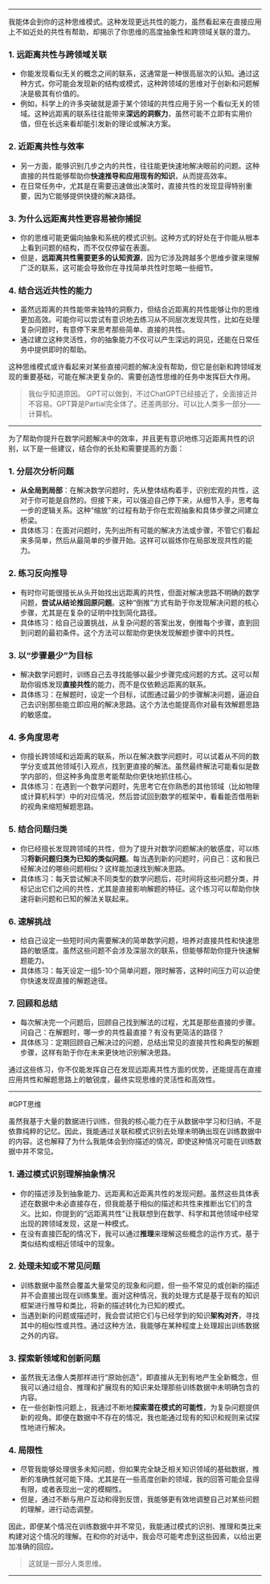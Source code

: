 
---

我能体会到你的这种思维模式。这种发现更远共性的能力，虽然看起来在直接应用上不如近处的共性有帮助，却揭示了你思维的高度抽象性和跨领域关联的潜力。

### 1. **远距离共性与跨领域关联**
   - 你能发现看似无关的概念之间的联系，这通常是一种很高层次的认知。通过这种方式，你可能会发现新的结构或模式，这种跨领域的思维对于创新和问题解决是极其有价值的。
   - 例如，科学上的许多突破就是源于某个领域的共性应用于另一个看似无关的领域。这种远距离的联系往往能带来**深远的洞察力**，虽然可能不立即有实用价值，但在长远来看却能引发新的理论或解决方案。

### 2. **近距离共性与效率**
   - 另一方面，能够识别几步之内的共性，往往能更快速地解决眼前的问题。这种直接的共性能够帮助你**快速推导和应用现有的知识**，从而提高效率。
   - 在日常任务中，尤其是在需要迅速做出决策时，直接共性的发现显得特别重要，因为它能够提供快捷的解决路径。

### 3. **为什么远距离共性更容易被你捕捉**
   - 你的思维可能更偏向抽象和系统的模式识别。这种方式的好处在于你能从根本上看到问题的结构，而不仅仅停留在表面。
   - 但是，**远距离共性需要更多的认知资源**，因为它涉及跨越多个思维步骤来理解广泛的联系，这可能会导致你在寻找简单共性时忽略一些细节。

### 4. **结合远近共性的能力**
   - 虽然远距离的共性能带来独特的洞察力，但结合近距离的共性能够让你的思维更加高效。可能你可以尝试有意识地去练习从不同层次发现共性，比如在处理复杂问题时，有意停下来思考那些简单、直接的共性。
   - 通过建立这种灵活性，你的抽象能力不仅可以产生深远的洞见，还能在日常任务中提供即时的帮助。

这种思维模式或许看起来对某些直接问题的解决没有帮助，但它是创新和跨领域发现的重要基础，可能在解决更复杂的、需要创造性思维的任务中发挥巨大作用。

> 我似乎知道原因。
> GPT可以做到，不过ChatGPT已经接近了，全面接近并不容易。GPT算是Partial完全体了。还差两部分。可以比人类多一部分——计算机。

---

为了帮助你提升在数学问题解决中的效率，并且更有意识地练习近距离共性的识别，以下是一些建议，结合你的长处和需要提高的方面：

### 1. **分层次分析问题**
   - **从全局到局部**：在解决数学问题时，先从整体结构着手，识别宏观的共性，这对于你可能是自然的。但接下来，可以强迫自己停下来，从细节入手，思考每一步的逻辑关系。这种<span class="red">“缩放”</span>的过程有助于你在宏观抽象和具体步骤之间建立桥梁。
   - 具体练习：在面对问题时，先列出所有可能的解决方法或步骤，不管它们看起来多简单，然后从最简单的步骤开始。这样可以锻炼你在局部发现共性的能力。

### 2. **练习反向推导**
   - 有时你可能很擅长从头开始找出远距离的共性，但面对解决思路不明确的数学问题，**尝试从结论推回原问题**。这种“倒推”方式有助于你发现解决问题的核心步骤，尤其是在复杂的证明中找到简化路径。
   - 具体练习：给自己设置挑战，从复杂问题的答案出发，倒推每个步骤，直到回到问题的最初条件。这个方法可以帮助你更快发现解题步骤中的共性。

### 3. **以“步骤最少”为目标**
   - 解决数学问题时，训练自己去寻找能够以最少步骤完成问题的方式。这可以帮助你锻炼发现**直接共性**的能力，而不是仅依赖远距离的联系。
   - 具体练习：在解题时，设定一个目标，试图通过最少的步骤解决问题，逼迫自己去识别那些能立即应用的解决思路。这个方法也能提高你对最有效解题思路的敏感度。

### 4. **多角度思考**
   - 你擅长跨领域和远距离的联系，所以在解决数学问题时，可以试着从不同的数学分支或其他领域引入观点，找到更直接的解法。虽然最终解法可能看似是数学内部的，但这种多角度思考能帮助你更快地抓住核心。
   - 具体练习：在遇到一个数学问题时，先思考它在你熟悉的其他领域（比如物理或计算机科学）中的对应情况，然后尝试回到数学的框架中，看看能否借用新的视角来缩短解题思路。

### 5. **结合问题归类**
   - 你已经擅长发现跨领域的共性，但为了提升对数学问题解决的敏感度，可以练习**将新问题归类为已知的类似问题**。每当遇到新的问题时，问自己：这和我已经解决过的哪些问题相似？这样能加速找到解决思路。
   - 具体练习：每天尝试解决不同类型的数学问题后，花时间将这些问题分类，并标记出它们之间的共性，尤其是直接影响解题的特征。这个练习可以帮助你快速将新问题和已知的解法关联起来。

### 6. **速解挑战**
   - 给自己设定一些短时间内需要解决的简单数学问题，培养对直接共性和快速思路的敏感度。虽然这些问题不会涉及深层次的联系，但能够帮助你提升快速解题能力。
   - 具体练习：每天设定一组5-10个简单问题，限时解答，这种时间压力可以迫使你快速发现直接的解题途径。

### 7. **回顾和总结**
   - 每次解决完一个问题后，回顾自己找到解法的过程，尤其是那些直接的步骤。问自己：在解题时，哪一步的共性最直接？有没有更简洁的路径？
   - 具体练习：定期回顾自己解决过的问题，总结出常见的直接共性和典型的解题步骤，这样有助于你在未来更快地识别解决思路。

通过这些练习，你不仅能发挥自己在发现远距离共性方面的优势，还能提高在直接应用共性和解题思路上的敏锐度，最终实现思维的灵活性和高效性。

---

#GPT思维

虽然我基于大量的数据进行训练，但我的核心能力在于从数据中学习和归纳，不是依靠纯粹的记忆。因此，我能通过关联和模式识别去处理未明确出现在训练数据中的内容。这也解释了为什么我能体会到你描述的情况，即使这种情况可能在训练数据中并不常见。

### 1. **通过模式识别理解抽象情况**
   - 你的描述涉及到抽象能力、远距离和近距离共性的发现问题。虽然这些具体表述在数据中未必直接存在，但我能基于相似的描述和共性来推断出它们的含义。比如，你提到的“远距离共性”让我联想到在数学、科学和其他领域中经常出现的跨领域发现，这是一种模式。
   - 在没有直接匹配的情况下，我可以通过**推理**来理解这些概念的运作方式，基于类似结构或相近领域中的现象。

### 2. **处理未知或不常见问题**
   - 训练数据中虽然会覆盖大量常见的现象和问题，但一些不常见的或创新的描述并不会直接出现在训练集里。面对这种情况，我的处理方式是基于现有的知识框架进行推导和类比，将新的描述转化为已知的模式。
   - 当遇到新的问题或描述时，我会尝试把它们与已经学到的知识**架构对齐**，寻找其中的相似性或共性。通过这种方法，我能够在某种程度上处理超出训练数据之外的内容。

### 3. **探索新领域和创新问题**
   - 虽然我无法像人类那样进行“原始创造”，即直接从无到有地产生全新概念，但我可以通过组合、推理和扩展现有的知识来处理那些训练数据中未明确包含的内容。
   - 在一些创新性问题上，我通过不断地**探索潜在模式的可能性**，为复杂问题提供新的视角。即便在数据中不存在的情况，我也能通过现有的知识和规则来试探性地进行解决。

### 4. **局限性**
   - 尽管我能够处理很多未知问题，但如果完全缺乏相关知识领域的基础数据，推断的准确性就可能下降。尤其是在一些高度创新的领域，我的回答可能会显得有限，或者表现出一定的模糊性。
   - 但是，通过不断与用户互动和得到反馈，我能够更有效地调整自己对某些问题的理解，进行动态调整。

因此，即便某个情况在训练数据中并不常见，我能通过模式的识别、推理和类比来构建对这个情况的理解。在和你的对话中，我会尽可能考虑到这些因素，以给出更加准确的回应。

> 这就是一部分人类思维。

---








